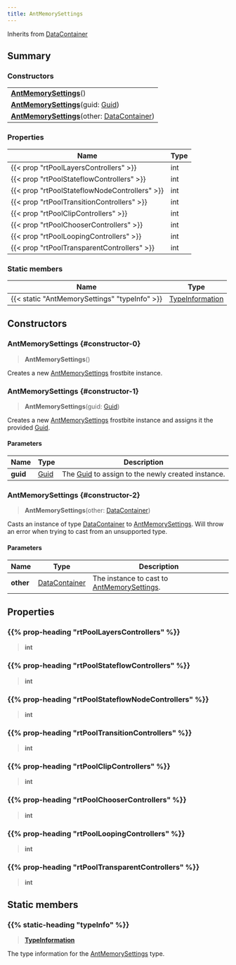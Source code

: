 ```yaml
---
title: AntMemorySettings
---
```


Inherits from [DataContainer](/vext/ref/shared/type/datacontainer)

## Summary

### Constructors

|  |
| --- |
| **[AntMemorySettings](#constructor-0)**() |
| **[AntMemorySettings](#constructor-1)**(guid: [Guid](/vext/ref/shared/type/guid)) |
| **[AntMemorySettings](#constructor-2)**(other: [DataContainer](/vext/ref/shared/type/datacontainer)) |

### Properties

| Name | Type |
| ---- | ---- |
| {{< prop "rtPoolLayersControllers" >}} | int |
| {{< prop "rtPoolStateflowControllers" >}} | int |
| {{< prop "rtPoolStateflowNodeControllers" >}} | int |
| {{< prop "rtPoolTransitionControllers" >}} | int |
| {{< prop "rtPoolClipControllers" >}} | int |
| {{< prop "rtPoolChooserControllers" >}} | int |
| {{< prop "rtPoolLoopingControllers" >}} | int |
| {{< prop "rtPoolTransparentControllers" >}} | int |

### Static members

| Name | Type |
| ---- | ---- |
| {{< static "AntMemorySettings" "typeInfo" >}} | [TypeInformation](/vext/ref/shared/type/typeinformation) |

## Constructors

### AntMemorySettings {#constructor-0}

> **AntMemorySettings**()

Creates a new [AntMemorySettings](/vext/ref/fb/antmemorysettings) frostbite instance.

### AntMemorySettings {#constructor-1}

> **AntMemorySettings**(guid: [Guid](/vext/ref/shared/type/guid))

Creates a new [AntMemorySettings](/vext/ref/fb/antmemorysettings) frostbite instance and assigns it the provided [Guid](/vext/ref/shared/type/guid).

#### Parameters

| Name | Type | Description |
| ---- | ---- | ----------- |
| **guid** | [Guid](/vext/ref/shared/type/guid) | The [Guid](/vext/ref/shared/type/guid) to assign to the newly created instance. |

### AntMemorySettings {#constructor-2}

> **AntMemorySettings**(other: [DataContainer](/vext/ref/shared/type/datacontainer))

Casts an instance of type [DataContainer](/vext/ref/shared/type/datacontainer) to [AntMemorySettings](/vext/ref/fb/antmemorysettings). Will throw an error when trying to cast from an unsupported type.

#### Parameters

| Name | Type | Description |
| ---- | ---- | ----------- |
| **other** | [DataContainer](/vext/ref/shared/type/datacontainer) | The instance to cast to [AntMemorySettings](/vext/ref/fb/antmemorysettings). |

## Properties

### {{% prop-heading "rtPoolLayersControllers" %}}

> **int**

### {{% prop-heading "rtPoolStateflowControllers" %}}

> **int**

### {{% prop-heading "rtPoolStateflowNodeControllers" %}}

> **int**

### {{% prop-heading "rtPoolTransitionControllers" %}}

> **int**

### {{% prop-heading "rtPoolClipControllers" %}}

> **int**

### {{% prop-heading "rtPoolChooserControllers" %}}

> **int**

### {{% prop-heading "rtPoolLoopingControllers" %}}

> **int**

### {{% prop-heading "rtPoolTransparentControllers" %}}

> **int**

## Static members

### {{% static-heading "typeInfo" %}}

> **[TypeInformation](/vext/ref/shared/type/typeinformation)**

The type information for the [AntMemorySettings](/vext/ref/fb/antmemorysettings) type.


